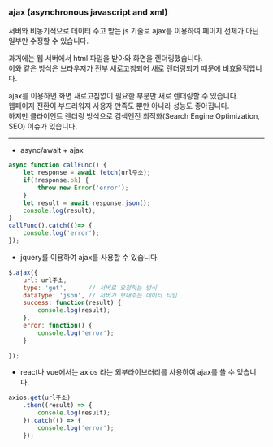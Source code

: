 

### ajax (asynchronous javascript and xml)
서버와 비동기적으로 데이터 주고 받는 js 기술로 ajax를 이용하여 페이지 전체가 아닌 일부만 수정할 수 있습니다.

과거에는 웹 서버에서 html 파일을 받아와 화면을 렌더링했습니다.  
이와 같은 방식은 브라우저가 전부 새로고침되어 새로 렌더링되기 때문에 비효율적입니다.

ajax를 이용하면 화면 새로고침없이 필요한 부분만 새로 렌더링할 수 있습니다.  
웹페이지 전환이 부드러워져 사용자 만족도 뿐만 아니라 성능도 좋아집니다.  
하지만 클라이언트 렌더링 방식으로 검색엔진 최적화(Search Engine Optimization, SEO) 이슈가 있습니다.  


---

- async/await + ajax
``` javascript
async function callFunc() {
    let response = await fetch(url주소);
    if(!response.ok) {
        throw new Error('error');
    }
    let result = await response.json();
    console.log(result);
}
callFunc().catch(()=> {
    console.log('error');
});
```

- jquery를 이용하여 ajax를 사용할 수 있습니다.
``` javascript
$.ajax({
    url: url주소,
    type: 'get',      // 서버로 요청하는 방식
    dataType: 'json', // 서버가 보내주는 데이터 타입
    success: function(result) {
        console.log(result);
    },
    error: function() {
        console.log('error');
    }
    
});
```

- react나 vue에서는 axios 라는 외부라이브러리를 사용하여 ajax를 쓸 수 있습니다.
``` javascript
axios.get(url주소)
    .then((result) => {
        console.log(result);
    }).catch(() => {
        console.log('error');
    });
```